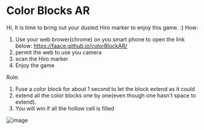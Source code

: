 # Color Blocks AR
Hi, It is time to bring out your dusted Hiro marker to enjoy this game. :)
How:
1. Use your web brower(chrome) on you smart phone to open the link below:
https://faace.github.io/colorBlockAR/
2. permit the web to use you camera
3. scan the Hiro marker
4. Enjoy the game

Rule:
1. Fuse a color block for about 1 second to let the block extend as it could
2. extend all the color blocks one by one(even though one hasn't space to extend).
3. You will win if all the hollow cell is filled

![image](https://faace.github.io/colorBlockAR/img/hiro.png)
